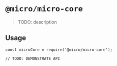 # `@micro/micro-core`

> TODO: description

## Usage

```
const microCore = require('@micro/micro-core');

// TODO: DEMONSTRATE API
```
